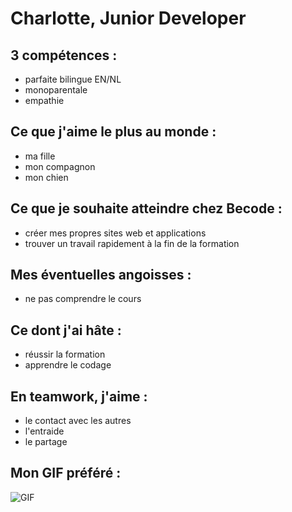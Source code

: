 # Charlotte, Junior Developer


## 3 compétences :
- parfaite bilingue EN/NL
- monoparentale
- empathie

## Ce que j'aime le plus au monde :
- ma fille
- mon compagnon
- mon chien

## Ce que je souhaite atteindre chez Becode :
- créer mes propres sites web et applications
- trouver un travail rapidement à la fin de la formation

## Mes éventuelles angoisses :
- ne pas comprendre le cours

## Ce dont j'ai hâte :
- réussir la formation
- apprendre le codage

## En teamwork, j'aime :
- le contact avec les autres
- l'entraide
- le partage 

## Mon GIF préféré :
![GIF](./mijngif.gif)


